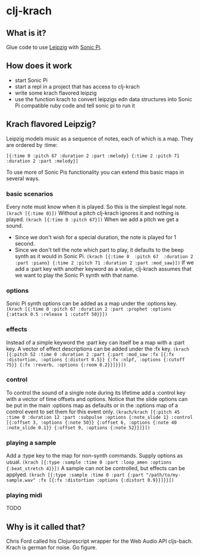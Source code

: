 # clj-krach
## What is it?
Glue code to use [Leipzig](https://github.com/ctford/leipzig) with [Sonic Pi](https://github.com/sonic-pi-net/sonic-pi).
## How does it work
- start Sonic Pi
- start a repl in a project that has access to clj-krach
- write some krach flavored leipzig
- use the function krach to convert leipzigs edn data structures into Sonic Pi compatible ruby code and tell sonic pi to run it

## Krach flavored Leipzig?
Leipzig models music as a sequence of notes, each of which is a map. They are ordered by :time:

`[{:time 0
  :pitch 67
  :duration 2
  :part :melody}
 {:time 2
  :pitch 71
  :duration 2
  :part :melody}]`

To use more of Sonic Pis functionality you can extend this basic maps in several ways.

### basic scenarios
Every note must know when it is played. So this is the simplest legal note.
`(krach [{:time 0}])`
Without a pitch clj-krach ignores it and nothing is played.
`(krach [{:time 0 :pitch 67}])`
When we add a pitch we get a sound. 
- Since we don't wish for a special duration, the note is played for 1 second.
- Since we don't tell the note which part to play, it defaults to the beep synth as it would in Sonic Pi.
`(krach [{:time 0 
          :pitch 67 
          :duration 2 
          :part :piano}
         {:time 2
          :pitch 71
          :duration 2
          :part :mod_saw}])`
If we add a :part key with another keyword as a value, clj-krach assumes that we want to play the Sonic Pi synth with that name.

### options
Sonic Pi synth options can be added as a map under the :options key.
`(krach [{:time 0
          :pitch 67
          :duration 2
          :part :prophet
          :options {:attack 0.5
                    :release 1
                    :cutoff 50}}])`

### effects
Instead of a simple keyword the :part key can itself be a map with a :part key. A vector of effect descriptions can be added under the :fx key. 
`(krach [{:pitch 52
           :time 0
           :duration 2
           :part {:part :mod_saw
                  :fx [{:fx :distortion, :options {:distort 0.5}}
                       {:fx :nlpf, :options {:cutoff 75}}
                       {:fx :reverb, :options {:room 0.2}}]}}])`

### control
To control the sound of a single note during its lifetime add a :control key with a vector of time offsets and options. Notice that the slide options can be put in the main :options map as defaults or in the :options map of a control event to set them for this event only.
`(krach/krach [{:pitch 45
               :time 0
               :duration 12
               :part :subpulse
               :options {:note_slide 1}
               :control [{:offset 3, :options {:note 50}}
                         {:offset 6, :options {:note 40 :note_slide 0.1}}
                         {:offset 9, :options {:note 52}}]}])`

### playing a sample
Add a :type key to the map for non-synth commands. Supply options as usual.
`(krach [{:type :sample
           :time 0
           :part :loop_amen
           :options {:beat_stretch 4}}])`
A sample can not be controlled, but effects can be applyed.
`(krach [{:type :sample
           :time 0
           :part {:part "/path/to/my-sample.wav"
                  :fx [{:fx :distortion :options {:distort 0.9}}]}}])`

### playing midi
TODO

## Why is it called that?
Chris Ford called his Clojurescript wrapper for the Web Audio API cljs-bach. Krach is german for noise. Go figure.